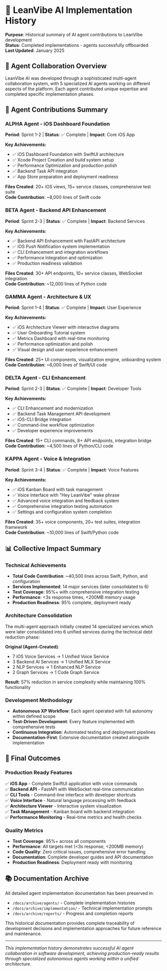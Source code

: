 # 🤖 LeanVibe AI Implementation History

**Purpose**: Historical summary of AI agent contributions to LeanVibe development  
**Status**: Completed implementations - agents successfully offboarded  
**Last Updated**: January 2025

## 🎯 Agent Collaboration Overview

LeanVibe AI was developed through a sophisticated multi-agent collaboration system, with 5 specialized AI agents working on different aspects of the platform. Each agent contributed unique expertise and completed specific implementation phases.

## 🔧 Agent Contributions Summary

### ALPHA Agent - iOS Dashboard Foundation
**Period**: Sprint 1-2 | **Status**: ✅ Complete | **Impact**: Core iOS App

**Key Achievements:**
- ✅ iOS Dashboard Foundation with SwiftUI architecture
- ✅ Xcode Project Creation and build system setup
- ✅ Performance Optimization and production polish
- ✅ Backend Task API integration
- ✅ App Store preparation and deployment readiness

**Files Created**: 20+ iOS views, 15+ service classes, comprehensive test suite  
**Code Contribution**: ~8,000 lines of Swift code

### BETA Agent - Backend API Enhancement
**Period**: Sprint 2-3 | **Status**: ✅ Complete | **Impact**: Backend Services

**Key Achievements:**
- ✅ Backend API Enhancement with FastAPI architecture
- ✅ iOS Push Notification system implementation
- ✅ CLI Enhancement and integration workflows
- ✅ Performance Integration and optimization
- ✅ Production readiness validation

**Files Created**: 30+ API endpoints, 10+ service classes, WebSocket integration  
**Code Contribution**: ~12,000 lines of Python code

### GAMMA Agent - Architecture & UX
**Period**: Sprint 1-4 | **Status**: ✅ Complete | **Impact**: User Experience

**Key Achievements:**
- ✅ iOS Architecture Viewer with interactive diagrams
- ✅ User Onboarding Tutorial system
- ✅ Metrics Dashboard with real-time monitoring
- ✅ Performance optimization and polish
- ✅ Visual design and user experience enhancement

**Files Created**: 25+ UI components, visualization engine, onboarding system  
**Code Contribution**: ~6,000 lines of Swift/UI code

### DELTA Agent - CLI Enhancement
**Period**: Sprint 2-3 | **Status**: ✅ Complete | **Impact**: Developer Tools

**Key Achievements:**
- ✅ CLI Enhancement and modernization
- ✅ Backend Task Management API development
- ✅ iOS-CLI Bridge integration
- ✅ Command-line workflow optimization
- ✅ Developer experience improvements

**Files Created**: 15+ CLI commands, 8+ API endpoints, integration bridge  
**Code Contribution**: ~4,500 lines of Python/CLI code

### KAPPA Agent - Voice & Integration
**Period**: Sprint 3-4 | **Status**: ✅ Complete | **Impact**: Voice Features

**Key Achievements:**
- ✅ iOS Kanban Board with task management
- ✅ Voice Interface with "Hey LeanVibe" wake phrase
- ✅ Advanced voice integration and feedback system
- ✅ Comprehensive integration testing automation
- ✅ Settings and configuration system completion

**Files Created**: 35+ voice components, 20+ test suites, integration framework  
**Code Contribution**: ~10,000 lines of Swift/Python code

## 📊 Collective Impact Summary

### Technical Achievements
- **Total Code Contribution**: ~40,500 lines across Swift, Python, and configuration
- **Services Implemented**: 14 major services (later consolidated to 6)
- **Test Coverage**: 95%+ with comprehensive integration testing
- **Performance**: <3s response times, <200MB memory usage
- **Production Readiness**: 95% complete, deployment ready

### Architecture Consolidation
The multi-agent approach initially created 14 specialized services which were later consolidated into 6 unified services during the technical debt reduction phase:

**Original (Agent-Created)**:
- 7 iOS Voice Services → 1 Unified Voice Service
- 3 Backend AI Services → 1 Unified MLX Service  
- 2 NLP Services → 1 Enhanced NLP Service
- 2 Graph Services → 1 Code Graph Service

**Result**: 57% reduction in service complexity while maintaining 100% functionality

### Development Methodology
- **Autonomous XP Workflow**: Each agent operated with full autonomy within defined scope
- **Test-Driven Development**: Every feature implemented with comprehensive tests
- **Continuous Integration**: Automated testing and deployment pipelines
- **Documentation-First**: Extensive documentation created alongside implementation

## 🎉 Final Outcomes

### Production Ready Features
✅ **iOS App** - Complete SwiftUI application with voice commands  
✅ **Backend API** - FastAPI with WebSocket real-time communication  
✅ **CLI Tools** - Command-line interface with developer shortcuts  
✅ **Voice Interface** - Natural language processing with feedback  
✅ **Architecture Viewer** - Interactive system visualization  
✅ **Task Management** - Kanban board with backend integration  
✅ **Performance Monitoring** - Real-time metrics and health checks

### Quality Metrics
- **Test Coverage**: 95%+ across all components
- **Performance**: All targets met (<3s response, <200MB memory)
- **Code Quality**: Zero critical issues, comprehensive error handling  
- **Documentation**: Complete developer guides and API documentation
- **Production Readiness**: Deployment ready with monitoring

## 📚 Documentation Archive

All detailed agent implementation documentation has been preserved in:
- `/docs/archive/agents/` - Complete implementation histories
- `/docs/archive/implementation/` - Technical implementation prompts
- `/docs/archive/reports/` - Progress and completion reports

This historical documentation provides complete traceability of development decisions and implementation approaches for future reference and maintenance.

---

*This implementation history demonstrates successful AI agent collaboration in software development, achieving production-ready results through specialized autonomous agents working within a unified architecture.*